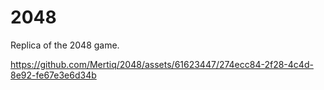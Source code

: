 # 2048
Replica of the 2048 game.

https://github.com/Mertiq/2048/assets/61623447/274ecc84-2f28-4c4d-8e92-fe67e3e6d34b
